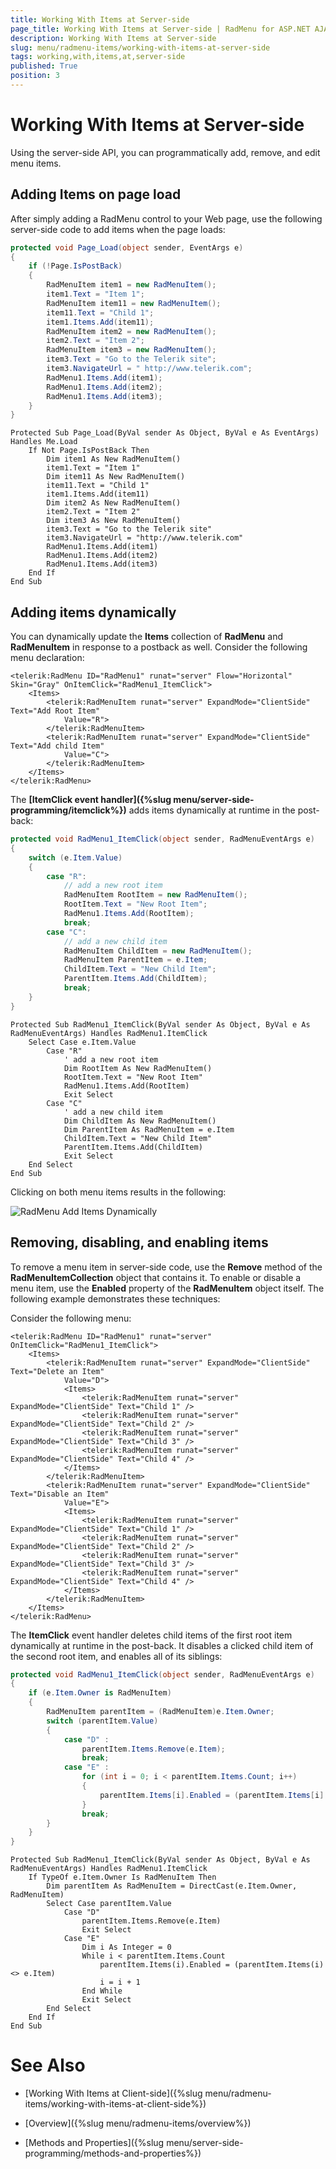 ```yaml
---
title: Working With Items at Server-side
page_title: Working With Items at Server-side | RadMenu for ASP.NET AJAX Documentation
description: Working With Items at Server-side
slug: menu/radmenu-items/working-with-items-at-server-side
tags: working,with,items,at,server-side
published: True
position: 3
---
```


# Working With Items at Server-side



Using the server-side API, you can programmatically add, remove, and edit menu items.

## Adding Items on page load

After simply adding a RadMenu control to your Web page, use the following server-side code to add items when the page loads:



````C#
protected void Page_Load(object sender, EventArgs e)
{
    if (!Page.IsPostBack)
    {      
        RadMenuItem item1 = new RadMenuItem();
        item1.Text = "Item 1";
        RadMenuItem item11 = new RadMenuItem();
        item11.Text = "Child 1";      
        item1.Items.Add(item11);      
        RadMenuItem item2 = new RadMenuItem();
        item2.Text = "Item 2";      
        RadMenuItem item3 = new RadMenuItem();
        item3.Text = "Go to the Telerik site";
        item3.NavigateUrl = " http://www.telerik.com";
        RadMenu1.Items.Add(item1);
        RadMenu1.Items.Add(item2);
        RadMenu1.Items.Add(item3);
    }
}		
````
````VB.NET
Protected Sub Page_Load(ByVal sender As Object, ByVal e As EventArgs) Handles Me.Load
    If Not Page.IsPostBack Then
        Dim item1 As New RadMenuItem()
        item1.Text = "Item 1"
        Dim item11 As New RadMenuItem()
        item11.Text = "Child 1"
        item1.Items.Add(item11)
        Dim item2 As New RadMenuItem()
        item2.Text = "Item 2"
        Dim item3 As New RadMenuItem()
        item3.Text = "Go to the Telerik site"
        item3.NavigateUrl = "http://www.telerik.com"
        RadMenu1.Items.Add(item1)
        RadMenu1.Items.Add(item2)
        RadMenu1.Items.Add(item3)
    End If
End Sub
````


## Adding items dynamically

You can dynamically update the **Items** collection of **RadMenu** and **RadMenuItem** in response to a postback as well. Consider the following menu declaration:

````ASP.NET
<telerik:RadMenu ID="RadMenu1" runat="server" Flow="Horizontal" Skin="Gray" OnItemClick="RadMenu1_ItemClick">
    <Items>
        <telerik:RadMenuItem runat="server" ExpandMode="ClientSide" Text="Add Root Item"
            Value="R">
        </telerik:RadMenuItem>
        <telerik:RadMenuItem runat="server" ExpandMode="ClientSide" Text="Add child Item"
            Value="C">
        </telerik:RadMenuItem>
    </Items>
</telerik:RadMenu>
````

The **[ItemClick event handler]({%slug menu/server-side-programming/itemclick%})** adds items dynamically at runtime in the post-back:



````C#
protected void RadMenu1_ItemClick(object sender, RadMenuEventArgs e)
{   
    switch (e.Item.Value)
    {
        case "R":
            // add a new root item  
            RadMenuItem RootItem = new RadMenuItem();        
            RootItem.Text = "New Root Item"; 
            RadMenu1.Items.Add(RootItem);
            break;      
        case "C": 
            // add a new child item        
            RadMenuItem ChildItem = new RadMenuItem();
            RadMenuItem ParentItem = e.Item; 
            ChildItem.Text = "New Child Item";
            ParentItem.Items.Add(ChildItem);
            break;
    }
}			
````
````VB.NET
Protected Sub RadMenu1_ItemClick(ByVal sender As Object, ByVal e As RadMenuEventArgs) Handles RadMenu1.ItemClick
    Select Case e.Item.Value
        Case "R"
            ' add a new root item   
            Dim RootItem As New RadMenuItem()
            RootItem.Text = "New Root Item"
            RadMenu1.Items.Add(RootItem)
            Exit Select
        Case "C"
            ' add a new child item   
            Dim ChildItem As New RadMenuItem()
            Dim ParentItem As RadMenuItem = e.Item
            ChildItem.Text = "New Child Item"
            ParentItem.Items.Add(ChildItem)
            Exit Select
    End Select
End Sub
````


Clicking on both menu items results in the following:

![RadMenu Add Items Dynamically](images/menu_dynamicadd.png)

## Removing, disabling, and enabling items

To remove a menu item in server-side code, use the **Remove** method of the **RadMenuItemCollection** object that contains it. To enable or disable a menu item, use the **Enabled** property of the **RadMenuItem** object itself. The following example demonstrates these techniques:

Consider the following menu:

````ASP.NET
<telerik:RadMenu ID="RadMenu1" runat="server" OnItemClick="RadMenu1_ItemClick">
    <Items>
        <telerik:RadMenuItem runat="server" ExpandMode="ClientSide" Text="Delete an Item"
            Value="D">
            <Items>
                <telerik:RadMenuItem runat="server" ExpandMode="ClientSide" Text="Child 1" />
                <telerik:RadMenuItem runat="server" ExpandMode="ClientSide" Text="Child 2" />
                <telerik:RadMenuItem runat="server" ExpandMode="ClientSide" Text="Child 3" />
                <telerik:RadMenuItem runat="server" ExpandMode="ClientSide" Text="Child 4" />
            </Items>
        </telerik:RadMenuItem>
        <telerik:RadMenuItem runat="server" ExpandMode="ClientSide" Text="Disable an Item"
            Value="E">
            <Items>
                <telerik:RadMenuItem runat="server" ExpandMode="ClientSide" Text="Child 1" />
                <telerik:RadMenuItem runat="server" ExpandMode="ClientSide" Text="Child 2" />
                <telerik:RadMenuItem runat="server" ExpandMode="ClientSide" Text="Child 3" />
                <telerik:RadMenuItem runat="server" ExpandMode="ClientSide" Text="Child 4" />
            </Items>
        </telerik:RadMenuItem>
    </Items>
</telerik:RadMenu>
````

The **ItemClick** event handler deletes child items of the first root item dynamically at runtime in the post-back. It disables a clicked child item of the second root item, and enables all of its siblings:


````C#
protected void RadMenu1_ItemClick(object sender, RadMenuEventArgs e)
{  
    if (e.Item.Owner is RadMenuItem)
    {    
        RadMenuItem parentItem = (RadMenuItem)e.Item.Owner;
        switch (parentItem.Value)
        {      
            case "D" :        
                parentItem.Items.Remove(e.Item);
                break;                      
            case "E" :        
                for (int i = 0; i < parentItem.Items.Count; i++)
                {           
                    parentItem.Items[i].Enabled = (parentItem.Items[i] != e.Item);
                }        
                break;                        
        }  
    }
}		
````
````VB.NET
Protected Sub RadMenu1_ItemClick(ByVal sender As Object, ByVal e As RadMenuEventArgs) Handles RadMenu1.ItemClick
    If TypeOf e.Item.Owner Is RadMenuItem Then
        Dim parentItem As RadMenuItem = DirectCast(e.Item.Owner, RadMenuItem)
        Select Case parentItem.Value
            Case "D"
                parentItem.Items.Remove(e.Item)
                Exit Select
            Case "E"
                Dim i As Integer = 0
                While i < parentItem.Items.Count
                    parentItem.Items(i).Enabled = (parentItem.Items(i) <> e.Item)
                    i = i + 1
                End While
                Exit Select
        End Select
    End If
End Sub
````


# See Also

 * [Working With Items at Client-side]({%slug menu/radmenu-items/working-with-items-at-client-side%})

 * [Overview]({%slug menu/radmenu-items/overview%})

 * [Methods and Properties]({%slug menu/server-side-programming/methods-and-properties%})
